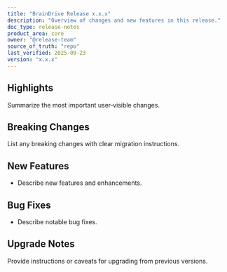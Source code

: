 ```yaml
---
title: "BrainDrive Release x.x.x"
description: "Overview of changes and new features in this release."
doc_type: release-notes
product_area: core
owner: "@release-team"
source_of_truth: "repo"
last_verified: 2025-09-23
version: "x.x.x"
---
```


## Highlights

Summarize the most important user‑visible changes.

## Breaking Changes

List any breaking changes with clear migration instructions.

## New Features

- Describe new features and enhancements.

## Bug Fixes

- Describe notable bug fixes.

## Upgrade Notes

Provide instructions or caveats for upgrading from previous versions.
